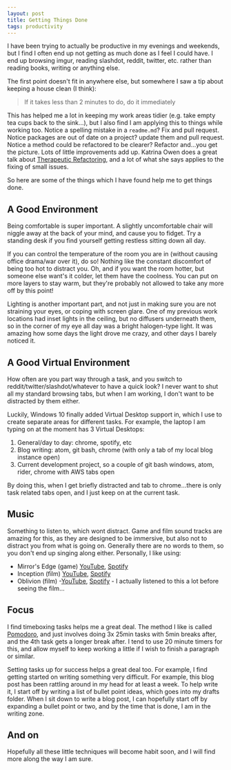 ```yaml
---
layout: post
title: Getting Things Done
tags: productivity
---
```


I have been trying to actually be productive in my evenings and weekends, but I find I often end up not getting as much done as I feel I could have.  I end up browsing imgur, reading slashdot, reddit, twitter, etc. rather than reading books, writing or anything else.

The first point doesn't fit in anywhere else, but somewhere I saw a tip about keeping a house clean (I think):

> If it takes less than 2 minutes to do, do it immediately

This has helped me a lot in keeping my work areas tidier (e.g. take empty tea cups back to the sink...), but I also find I am applying this to things while working too.  Notice a spelling mistake in a `readme.md`? Fix and pull request. Notice packages are out of date on a project? update them and pull request.  Notice a method could be refactored to be clearer? Refactor and...you get the picture.  Lots of little improvements add up.  Katrina Owen does a great talk about [Therapeutic Refactoring](https://www.youtube.com/watch?v=J4dlF0kcThQ), and a lot of what she says applies to the fixing of small issues.

So here are some of the things which I have found help me to get things done.

## A Good Environment
Being comfortable is super important.  A slightly uncomfortable chair will niggle away at the back of your mind, and cause you to fidget.  Try a standing desk if you find yourself getting restless sitting down all day.

If you can control the temperature of the room you are in (without causing office drama/war over it), do so!  Nothing like the constant discomfort of being too hot to distract you.  Oh, and if you want the room hotter, but someone else want's it colder, let them have the coolness.  You can put on more layers to stay warm, but they're probably not allowed to take any more off by this point!

Lighting is another important part, and not just in making sure you are not straining your eyes, or coping with screen glare.  One of my previous work locations had inset lights in the ceiling, but no diffusers underneath them, so in the corner of my eye all day was a bright halogen-type light.  It was amazing how some days the light drove me crazy, and other days I barely noticed it.

## A Good Virtual Environment
How often are you part way through a task, and you switch to reddit/twitter/slashdot/whatever to have a quick look?  I never want to shut all my standard browsing tabs, but when I am working, I don't want to be distracted by them either.

Luckily, Windows 10 finally added Virtual Desktop support in, which I use to create separate areas for different tasks.  For example, the laptop I am typing on at the moment has 3 Virtual Desktops:

1. General/day to day: chrome, spotify, etc
2. Blog writing: atom, git bash, chrome (with only a tab of my local blog instance open)
3. Current development project, so a couple of git bash windows, atom, rider, chrome with AWS tabs open

By doing this, when I get briefly distracted and tab to chrome...there is only task related tabs open, and I just keep on at the current task.

## Music
Something to listen to, which wont distract.  Game and film sound tracks are amazing for this, as they are designed to be immersive, but also not to distract you from what is going on.  Generally there are no words to them, so you don't end up singing along either.  Personally, I like using:

* Mirror's Edge (game) [YouTube](https://www.youtube.com/watch?v=Y05wiQQbFLU), [Spotify](https://open.spotify.com/album/3x8kUWCtDfOEnOtyaRdkdp)
* Inception (film) [YouTube](https://www.youtube.com/watch?v=zp6pwnfmO48), [Spotify](https://open.spotify.com/album/2qvA7HmSg1iM6XMiFF76dp)
* Oblivion (film) -[YouTube](https://www.youtube.com/watch?v=sYD_U1CChew), [Spotify](https://open.spotify.com/album/6V8ConRfFeocQqrgmGd2MY) - I actually listened to this a lot before seeing the film...

## Focus

I find timeboxing tasks helps me a great deal.  The method I like is called [Pomodoro](https://en.wikipedia.org/wiki/Pomodoro_Technique), and just involves doing 3x 25min tasks with 5min breaks after, and the 4th task gets a longer break after.  I tend to use 20 minute timers for this, and allow myself to keep working a little if I wish to finish a paragraph or similar.

Setting tasks up for success helps a great deal too.  For example, I find getting started on writing something very difficult.  For example, this blog post has been rattling around in my head for at least a week.  To help write it, I start off by writing a list of bullet point ideas, which goes into my drafts folder.  When I sit down to write a blog post, I can hopefully start off by expanding a bullet point or two, and by the time that is done, I am in the writing zone.

## And on

Hopefully all these little techniques will become habit soon, and I will find more along the way I am sure.
